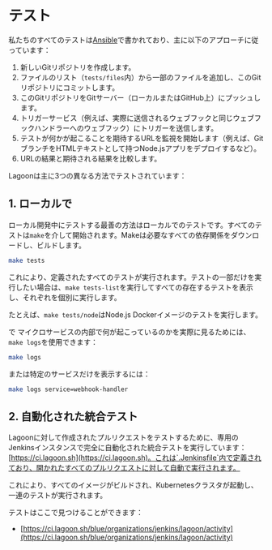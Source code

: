 # テスト

私たちのすべてのテストは[Ansible](https://docs.ansible.com/ansible/latest/index.html)で書かれており、主に以下のアプローチに従っています：

1. 新しいGitリポジトリを作成します。
2. ファイルのリスト（`tests/files`内）から一部のファイルを追加し、このGitリポジトリにコミットします。
3. このGitリポジトリをGitサーバー（ローカルまたはGitHub上）にプッシュします。
4. トリガーサービス（例えば、実際に送信されるウェブフックと同じウェブフックハンドラーへのウェブフック）にトリガーを送信します。
5. テストが何かが起こることを期待するURLを監視を開始します（例えば、GitブランチをHTMLテキストとして持つNode.jsアプリをデプロイするなど）。
6. URLの結果と期待される結果を比較します。

Lagoonは主に3つの異なる方法でテストされています：

## 1. ローカルで

ローカル開発中にテストする最善の方法はローカルでのテストです。すべてのテストは`make`を介して開始されます。Makeは必要なすべての依存関係をダウンロードし、ビルドします。

```bash title="Make tests"
make tests
```

これにより、定義されたすべてのテストが実行されます。テストの一部だけを実行したい場合は、`make tests-list`を実行してすべての存在するテストを表示し、それぞれを個別に実行します。

たとえば、`make tests/node`はNode.js Dockerイメージのテストを実行します。

で マイクロサービスの内部で何が起こっているのかを実際に見るためには、`make logs`を使用できます：

```bash title="Make logs"
make logs
```

または特定のサービスだけを表示するには：

```bash title="Make logs"
make logs service=webhook-handler
```

## 2. 自動化された統合テスト

Lagoonに対して作成されたプルリクエストをテストするために、専用のJenkinsインスタンスで完全に自動化された統合テストを実行しています：[https://ci.lagoon.sh](https://ci.lagoon.sh)。これは`.Jenkinsfile`内で定義されており、開かれたすべてのプルリクエストに対して自動で実行されます。

これにより、すべてのイメージがビルドされ、Kubernetesクラスタが起動し、一連のテストが実行されます。

テストはここで見つけることができます：

<!-- markdown-link-check-disable -->
* [https://ci.lagoon.sh/blue/organizations/jenkins/lagoon/activity](https://ci.lagoon.sh/blue/organizations/jenkins/lagoon/activity)
<!-- markdown-link-check-enable -->